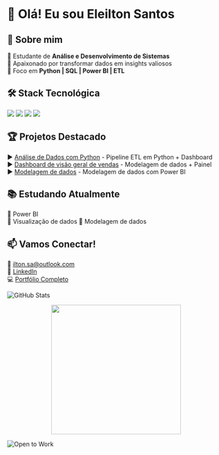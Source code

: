 # 👋 Olá! Eu sou Eleilton Santos  

## 🚀 Sobre mim  
🔹 Estudante de **Análise e Desenvolvimento de Sistemas**  
🔹 Apaixonado por transformar dados em insights valiosos  
🔹 Foco em **Python | SQL | Power BI | ETL**  

## 🛠️ Stack Tecnológica  
<p align="left">
  <img src="https://img.shields.io/badge/Python-3776AB?style=for-the-badge&logo=python&logoColor=white"/>
  <img src="https://img.shields.io/badge/SQL-4479A1?style=for-the-badge&logo=postgresql&logoColor=white"/>
  <img src="https://img.shields.io/badge/PowerBI-F2C811?style=for-the-badge&logo=powerbi&logoColor=black"/>
  <img src="https://img.shields.io/badge/Pandas-150458?style=for-the-badge&logo=pandas&logoColor=white"/>
</p>

## 🏆 Projetos Destacado
▶️ [Análise de Dados com Python](https://github.com/Iltonns/Analise-de-dados-com-p-python) - Pipeline ETL em Python + Dashboard  
▶️ [Dashboard de visão geral de vendas](https://github.com/Iltonns/Dashboard-de-vis-o-geral-de-vendas-Olist) - Modelagem de dados + Painel  
▶️ [Modelagem de dados](https://github.com/Iltonns/Modelagem-de-dados-com-Power-BI/tree/main) - Modelagem de dados com Power BI

## 📚 Estudando Atualmente  
📌 Power BI  
📌 Visualização de dados 
📌 Modelagem de dados

## 📫 Vamos Conectar!  
📧 [ilton.sa@outlook.com](mailto:ilton.sa@outlook.com)  
🔗 [LinkedIn](https://www.linkedin.com/in/iltonsantos/)  
💻 [Portfólio Completo](https://github.com/Iltonns)  

![GitHub Stats](https://github-readme-stats.vercel.app/api?username=Iltonns&show_icons=true&theme=radical)


<p align="center">
  <img src="https://media.giphy.com/media/v1.Y2lkPTc5MGI3NjExcDFoODNqYjJtY2R5Y2UwZXVkOGVqY2JicDZ4ZG0xbnRqY2V6cW9xZiZlcD12MV9pbnRlcm5hbF9naWZfYnlfaWQmY3Q9Zw/qgQUggAC3Pfv687qPC/giphy.gif" width="300">
</p>

<img src="https://img.shields.io/badge/Open%20to%20Work-Data%20Analyst%20%7C%20BI%20Developer-brightgreen" alt="Open to Work">
